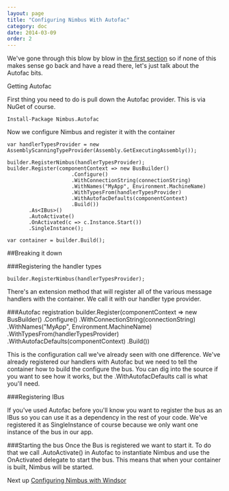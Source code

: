 ```yaml
---
layout: page
title: "Configuring Nimbus With Autofac"
category: doc
date: 2014-03-09
order: 2
---
```


We've gone through this blow by blow in [the first section](./getting-started-with-nimbus) so if none of this makes sense go back and have a read there, let's just talk about the Autofac  bits.

Getting Autofac

First thing you need to do is pull down the Autofac provider. This is via NuGet of course.

	Install-Package Nimbus.Autofac

Now we configure Nimbus and register it with the container 
    
    var handlerTypesProvider = new AssemblyScanningTypeProvider(Assembly.GetExecutingAssembly());
    
    builder.RegisterNimbus(handlerTypesProvider);
    builder.Register(componentContext => new BusBuilder()
                         .Configure()
                         .WithConnectionString(connectionString)
                         .WithNames("MyApp", Environment.MachineName)
                         .WithTypesFrom(handlerTypesProvider)
                         .WithAutofacDefaults(componentContext)
                         .Build())
           .As<IBus>()
           .AutoActivate()
           .OnActivated(c => c.Instance.Start())
           .SingleInstance();

    var container = builder.Build();


##Breaking it down

###Registering the handler types 

	builder.RegisterNimbus(handlerTypesProvider);

There's an extension method that will register all of the various message handlers with the container. We call it with our handler type provider.

###Autofac registration
    builder.Register(componentContext => new BusBuilder()
                         .Configure()
                         .WithConnectionString(connectionString)
                         .WithNames("MyApp", Environment.MachineName)
                         .WithTypesFrom(handlerTypesProvider)
                         .WithAutofacDefaults(componentContext)
                         .Build())

This is the configuration call we've already seen with one difference. We've already registered our handlers with Autofac but we need to tell the container how to build the configure the bus. You can dig into the source if you want to see how it works, but the .WithAutofacDefaults call is what you'll need.

###Registering IBus

If you've used Autofac before you'll know you want to register the bus as an IBus so you can use it as a dependency in the rest of your code. We've registered it as SingleInstance of course because we only want one instance of the bus in our app.

###Starting the bus
Once the Bus is registered we want to start it. To do that we call .AutoActivate() in Autofac to instantiate Nimbus and use the OnActivated delegate to start the bus. This means that when your container is built, Nimbus will be started.


Next up [Configuring Nimbus with Windsor](./configuring-nimbus-with-windsor)